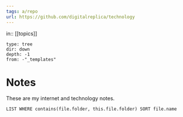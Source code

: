 ```yaml
---
tags: a/repo
url: https://github.com/digitalreplica/technology
---
```

in:: [[topics]]
```breadcrumbs
type: tree
dir: down
depth: -1
from: -"_templates"
```

# Notes
These are my internet and technology notes.

```dataview
LIST WHERE contains(file.folder, this.file.folder) SORT file.name
```
